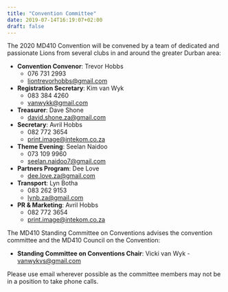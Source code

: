 ```yaml
---
title: "Convention Committee"
date: 2019-07-14T16:19:07+02:00
draft: false
---
```


The 2020 MD410 Convention will be convened by a team of dedicated and passionate Lions from several clubs in and around the greater Durban area:

* **Convention Convenor**: Trevor Hobbs
    * 076 731 2993
    * [liontrevorhobbs@gmail.com](mailto:liontrevorhobbs@gmail.com)
* **Registration Secretary**: Kim van Wyk
    * 083 384 4260
    * [vanwykk@gmail.com](mailto:vanwykk@gmail.com)
* **Treasurer**: Dave Shone
    * [david.shone.za@gmail.com](mailto:david.shone.za@gmail.com)
* **Secretary**: Avril Hobbs
    * 082 772 3654
    * [print.image@intekom.co.za](mailto:print.image@intekom.co.za)
* **Theme Evening**: Seelan Naidoo
    * 073 109 9960
    * [seelan.naidoo7@gmail.com](mailto:seelan.naidoo7@gmail.com)
* **Partners Program**: Dee Love
    * [dee.love.za@gmail.com](mailto:dee.love.za@gmail.com)
* **Transport**: Lyn Botha
    * 083 262 9153 
    * [lynb.za@gmail.com](mailto:lynb.za@gmail.com)
* **PR & Marketing**: Avril Hobbs
    * 082 772 3654
    * [print.image@intekom.co.za](mailto:print.image@intekom.co.za)


The MD410 Standing Committee on Conventions advises the convention committee and the MD410 Council on the Convention:

* **Standing Committee on Conventions Chair**: Vicki van Wyk - [vanwykvs@gmail.com](mailto:vanwykvs@gmail.com)

Please use email wherever possible as the committee members may not be in a position to take phone calls.

